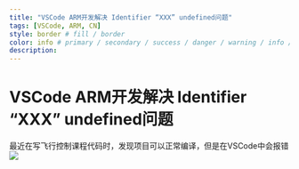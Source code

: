 ```yaml
---
title: "VSCode ARM开发解决 Identifier “XXX” undefined问题"
tags: [VSCode, ARM, CN]
style: border # fill / border
color: info # primary / secondary / success / danger / warning / info / light / dark
description: 
---
```


# VSCode ARM开发解决 Identifier “XXX” undefined问题

最近在写飞行控制课程代码时，发现项目可以正常编译，但是在VSCode中会报错
![](https://lenjis.github.io/assets/images/Identifier_undefined.png)